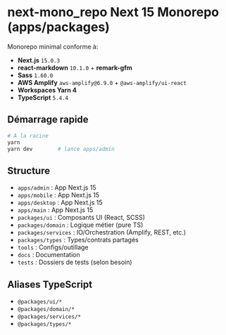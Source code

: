 # next-mono_repo Next 15 Monorepo (apps/packages)

Monorepo minimal conforme à:

- **Next.js** `15.0.3`
- **react-markdown** `10.1.0` + **remark-gfm**
- **Sass** `1.60.0`
- **AWS Amplify** `aws-amplify@6.9.0` + `@aws-amplify/ui-react`
- **Workspaces Yarn 4**
- **TypeScript** `5.4.4`

## Démarrage rapide

```bash
# À la racine
yarn
yarn dev        # lance apps/admin
```

## Structure

- `apps/admin` : App Next.js 15
- `apps/mobile` : App Next.js 15
- `apps/desktop` : App Next.js 15
- `apps/main` : App Next.js 15
- `packages/ui` : Composants UI (React, SCSS)
- `packages/domain` : Logique métier (pure TS)
- `packages/services` : IO/Orchestration (Amplify, REST, etc.)
- `packages/types` : Types/contrats partagés
- `tools` : Configs/outillage
- `docs` : Documentation
- `tests` : Dossiers de tests (selon besoin)

## Aliases TypeScript

- `@packages/ui/*`
- `@packages/domain/*`
- `@packages/services/*`
- `@packages/types/*`
